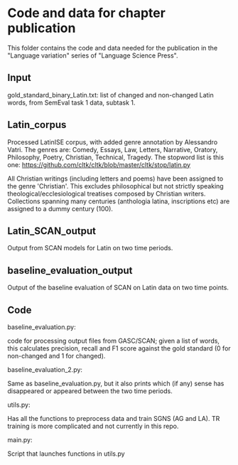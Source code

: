 # Code and data for chapter publication

This folder contains the code and data needed for the publication in the "Language variation" series of "Language Science Press".

## Input

gold_standard_binary_Latin.txt: list of changed and non-changed Latin words, from SemEval task 1 data, subtask 1.

## Latin_corpus

Processed LatinISE corpus, with added genre annotation by Alessandro Vatri. The genres are: Comedy, Essays, Law, Letters, Narrative, Oratory, Philosophy, Poetry, Christian, Technical, Tragedy.
The stopword list is this one: https://github.com/cltk/cltk/blob/master/cltk/stop/latin.py

All Christian writings (including letters and poems) have been assigned to the genre 'Christian'. This excludes philosophical but not strictly speaking theological/ecclesiological treatises composed by Christian writers. Collections spanning many centuries (anthologia latina, inscriptions etc) are assigned to a dummy century (100).

## Latin_SCAN_output

Output from SCAN models for Latin on two time periods.

## baseline_evaluation_output

Output of the baseline evaluation of SCAN on Latin data on two time points.

## Code

baseline_evaluation.py:

code for processing output files from GASC/SCAN; given a list of words, this calculates precision, recall and F1 score against the gold standard (0 for non-changed and 1 for changed).

baseline_evaluation_2.py:

Same as baseline_evaluation.py, but it also prints which (if any) sense has disappeared or appeared between the two time periods.


utils.py:

Has all the functions to preprocess data and train SGNS (AG and LA). TR training is more complicated and not currently in this repo.

main.py:

Script that launches functions in utils.py
